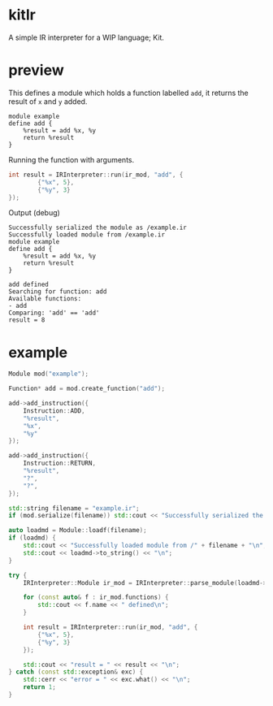 # kitlr

A simple IR interpreter for a WIP language; Kit.

# preview
This defines a module which holds a function labelled `add`, it returns the result of `x` and `y` added.

```
module example
define add {
    %result = add %x, %y
    return %result
}
```

Running the function with arguments.
```cpp
int result = IRInterpreter::run(ir_mod, "add", {
        {"%x", 5},
        {"%y", 3}
});
```

Output (debug)

```
Successfully serialized the module as /example.ir
Successfully loaded module from /example.ir
module example
define add {
    %result = add %x, %y
    return %result
}

add defined
Searching for function: add
Available functions:
- add
Comparing: 'add' == 'add'
result = 8
```

# example

```cpp
Module mod("example");

Function* add = mod.create_function("add");

add->add_instruction({
	Instruction::ADD,
	"%result",
	"%x",
	"%y"
});

add->add_instruction({
	Instruction::RETURN,
	"%result",
	"?",
	"?",
});

std::string filename = "example.ir";
if (mod.serialize(filename)) std::cout << "Successfully serialized the module as /" + filename + "\n";

auto loadmd = Module::loadf(filename);
if (loadmd) {
	std::cout << "Successfully loaded module from /" + filename + "\n";
	std::cout << loadmd->to_string() << "\n";
}

try {
	IRInterpreter::Module ir_mod = IRInterpreter::parse_module(loadmd->to_string());

	for (const auto& f : ir_mod.functions) {
		std::cout << f.name << " defined\n";
	}

	int result = IRInterpreter::run(ir_mod, "add", {
		{"%x", 5},
		{"%y", 3}
	});

	std::cout << "result = " << result << "\n";
} catch (const std::exception& exc) {
	std::cerr << "error = " << exc.what() << "\n";
	return 1;
}
```